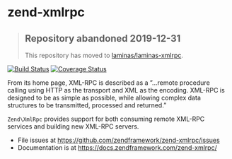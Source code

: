 # zend-xmlrpc

> ## Repository abandoned 2019-12-31
>
> This repository has moved to [laminas/laminas-xmlrpc](https://github.com/laminas/laminas-xmlrpc).

[![Build Status](https://secure.travis-ci.org/zendframework/zend-xmlrpc.svg?branch=master)](https://secure.travis-ci.org/zendframework/zend-xmlrpc)
[![Coverage Status](https://coveralls.io/repos/github/zendframework/zend-xmlrpc/badge.svg?branch=master)](https://coveralls.io/github/zendframework/zend-xmlrpc?branch=master)

From its home page, XML-RPC is described as a ”...remote procedure calling using
HTTP as the transport and XML as the encoding. XML-RPC is designed to be as
simple as possible, while allowing complex data structures to be transmitted,
processed and returned.”

`Zend\XmlRpc` provides support for both consuming remote XML-RPC services and
building new XML-RPC servers.

- File issues at https://github.com/zendframework/zend-xmlrpc/issues
- Documentation is at https://docs.zendframework.com/zend-xmlrpc/
